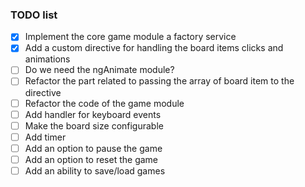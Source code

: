 ### TODO list

- [x] Implement the core game module a factory service
- [x] Add a custom directive for handling the board items clicks and animations
- [ ] Do we need the ngAnimate module?
- [ ] Refactor the part related to passing the array of board item to the directive
- [ ] Refactor the code of the game module
- [ ] Add handler for keyboard events
- [ ] Make the board size configurable
- [ ] Add timer
- [ ] Add an option to pause the game
- [ ] Add an option to reset the game
- [ ] Add an ability to save/load games
